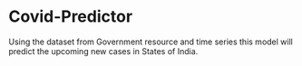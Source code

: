 # Covid-Predictor
Using the dataset from Government resource and time series this model will predict the upcoming new cases in States of India.
